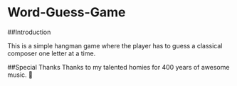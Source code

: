 # Word-Guess-Game

##Introduction

This is a simple hangman game where the player has to guess a classical composer one letter at a time. 

##Special Thanks
Thanks to my talented homies for 400 years of awesome music.  :pray:
